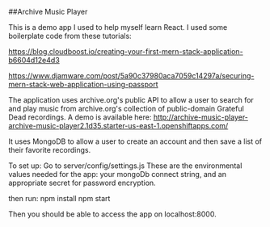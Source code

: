 ##Archive Music Player

This is a demo app I used to help myself learn React. I used some boilerplate code from these tutorials:

https://blog.cloudboost.io/creating-your-first-mern-stack-application-b6604d12e4d3

https://www.djamware.com/post/5a90c37980aca7059c14297a/securing-mern-stack-web-application-using-passport


The application uses archive.org's public API to allow a user to search for and play music from archive.org's collection of public-domain Grateful Dead recordings. A demo is available here: http://archive-music-player-archive-music-player2.1d35.starter-us-east-1.openshiftapps.com/

It uses MongoDB to allow a user to create an account and then save a list of their favorite recordings.

To set up:
Go to server/config/settings.js
These are the environmental values needed for the app: your mongoDb connect string, and an appropriate secret for password encryption.

then run:
npm install
npm start

Then you should be able to access the app on localhost:8000.
